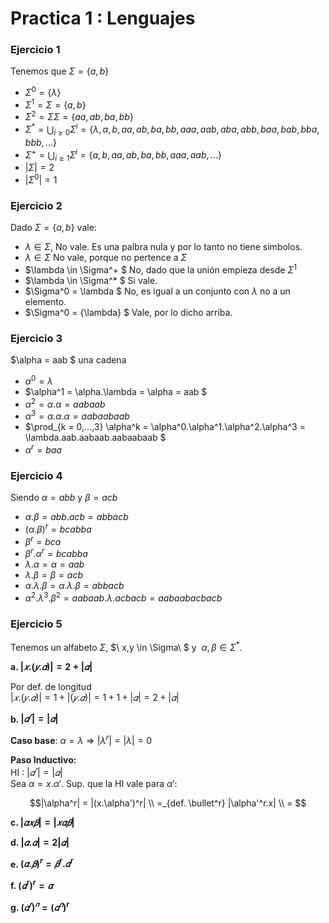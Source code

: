 # Practica 1 : Lenguajes

### Ejercicio 1
Tenemos que $\Sigma = \{a, b\}$

* $\Sigma^0 = \{\lambda\}$
* $\Sigma^1 = \Sigma = \{a,b\}$
* $\Sigma^2 = \Sigma\Sigma = \{aa,ab,ba, bb\}$
* $\Sigma^* = \bigcup_{i \geq 0} \Sigma^i = \{\lambda, a, b, aa, ab, ba ,bb , aaa, aab, aba, abb, baa, bab, bba, bbb, ... \}$
* $\Sigma^+ = \bigcup_{i \geq 1} \Sigma^i =  \{ a, b, aa, ab, ba ,bb , aaa, aab,... \}$
* $|\Sigma| = 2$
* $|\Sigma^0| = 1$

### Ejercicio 2
Dado $\Sigma = \{ a, b \}$ vale:

* $\lambda \in \Sigma$, No vale. Es una palbra nula y por lo tanto no tiene simbolos.
* $\lambda \in \Sigma$ No vale, porque no pertence a $\Sigma$
* $\lambda \in \Sigma^+ $ No, dado que la unión empieza desde $\Sigma^1$
* $\lambda \in \Sigma^* $ Si vale.
* $\Sigma^0 = \lambda $   No, es igual a un conjunto con $\lambda$ no a un elemento.
* $\Sigma^0 = \{\lambda\} $ Vale, por lo dicho arriba.

### Ejercicio 3
$\alpha = aab $ una cadena

* $\alpha^0 = \lambda$
* $\alpha^1 = \alpha.\lambda = \alpha = aab $
* $\alpha^2 = \alpha.\alpha = aabaab$
* $\alpha^3 = \alpha.\alpha.\alpha = aabaabaab$
* $\prod_{k = 0,...,3} \alpha^k = \alpha^0.\alpha^1.\alpha^2.\alpha^3 = \lambda.aab.aabaab.aabaabaab $
* $\alpha^r = baa$

### Ejercicio 4
Siendo $\alpha = abb$ y $\beta = acb$

* $\alpha.\beta = abb.acb = abbacb$
* $(\alpha.\beta)^r = bcabba$
* $\beta^r = bca$
* $\beta^r.\alpha^r = bcabba$
* $\lambda.\alpha = \alpha = aab$
* $\lambda.\beta = \beta = acb$
* $\alpha.\lambda.\beta = \alpha.\lambda.\beta = abbacb$
* $\alpha^2.\lambda^3.\beta^2 = aabaab.\lambda.acbacb = aabaabacbacb$

### Ejercicio 5
Tenemos un alfabeto $\Sigma$, $\ x,y \in \Sigma\ $ y $\ \alpha, \beta \in \Sigma^*$.

**a. $|𝑥.(𝑦.𝛼)| = 2 + |𝛼|$**

Por def. de longitud <br />
$|𝑥.(𝑦.𝛼)|= 1 + |(𝑦.𝛼)| = 1 + 1 + |𝛼| =    2 + |𝛼|$


**b. $|𝛼^𝑟| = |𝛼|$**

**Caso base**: $\alpha = \lambda \Rightarrow |\lambda^r| = |\lambda| = 0$


**Paso Inductivo:** <br />
HI : $|𝛼^𝑟| = |𝛼|$ <br />
Sea $\alpha = x.\alpha'$. Sup. que la HI vale para $\alpha'$:

```math
|\alpha^r| = |(x.\alpha')^r| \\ 
            =_{def. \bullet^r} |\alpha'^r.x| \\ 
            = 
```

**c. $|𝛼𝑥𝛽| = |𝑥𝛼𝛽|$**


**d. $|𝛼.𝛼| = 2|𝛼|$**


**e. $(𝛼.𝛽)^r = 𝛽^r.𝛼^r$**


**f. $(𝛼^r)^r = 𝛼$**


**g. $(𝛼^𝑟)^𝑛 = (𝛼^𝑛)^r$**